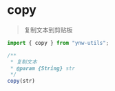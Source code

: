 # copy

> 复制文本到剪贴板

```js
import { copy } from "ynw-utils";

/**
 * 复制文本
 * @param {String} str
 */
copy(str)
```
